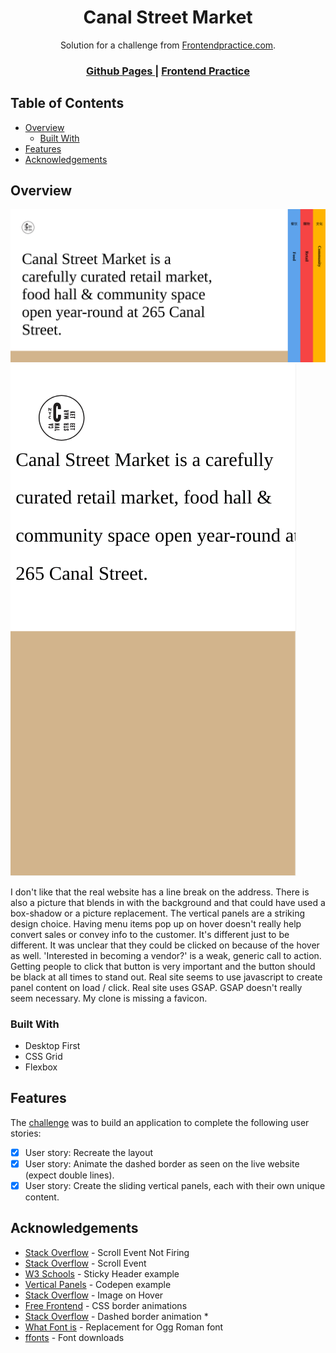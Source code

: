 <h1 align="center">Canal Street Market</h1>

<div align="center">
   Solution for a challenge from  <a href="https://frontendpractice.com" target="_blank">Frontendpractice.com</a>.
</div>

<div align="center">
  <h3>
    <a href="https://jdegand.github.io/canal-street-market/">
      Github Pages
    </a>
    <span> | </span>
    <a href="https://www.frontendpractice.com/project/canal-street-market">
      Frontend Practice    
    </a>
  </h3>
</div>

## Table of Contents

- [Overview](#overview)
  - [Built With](#built-with)
- [Features](#features)
- [Acknowledgements](#acknowledgements)

## Overview

![](screenshot-desktop.png)
![](screenshot-mobile.png)

 I don't like that the real website has a line break on the address.  There is also a picture that blends in with the background and that could have used a box-shadow or a picture replacement. The vertical panels are a striking design choice.  Having menu items pop up on hover doesn't really help convert sales or convey info to the customer. It's different just to be different.  It was unclear that they could be clicked on because of the hover as well. 'Interested in becoming a vendor?' is a weak, generic call to action.  Getting people to click that button is very important and the button should be black at all times to stand out.  Real site seems to use javascript to create panel content on load / click.  Real site uses GSAP. GSAP doesn't really seem necessary.  My clone is missing a favicon.


### Built With

- Desktop First
- CSS Grid
- Flexbox

## Features

The [challenge](https://www.frontendpractice.com/project/canal-street-market) was to build an application to complete the following user stories:

- [x] User story: Recreate the layout
- [x] User story: Animate the dashed border as seen on the live website (expect double lines).
- [x] User story: Create the sliding vertical panels, each with their own unique content.

## Acknowledgements

- [Stack Overflow](https://stackoverflow.com/questions/62904378/why-could-window-scroll-event-not-being-fired) - Scroll Event Not Firing
- [Stack Overflow](https://stackoverflow.com/questions/12522807/scroll-event-listener-javascript/18541827) - Scroll Event
- [W3 Schools](https://www.w3schools.com/howto/howto_js_sticky_header.asp) - Sticky Header example
- [Vertical Panels](https://codepen.io/ash-loudon/pen/JxPajz) - Codepen example
- [Stack Overflow](https://stackoverflow.com/questions/42516712/display-an-image-while-hover-on-a-text) - Image on Hover
- [Free Frontend](https://freefrontend.com/css-border-animations/) - CSS border animations
- [Stack Overflow](https://stackoverflow.com/questions/28365839/dashed-border-animation-in-css3-animation) - Dashed border animation *
- [What Font is](https://www.whatfontis.com/VL_Ogg-Roman.similar) - Replacement for Ogg Roman font
- [ffonts](https://www.ffonts.net/LibreCaslonDisplay-Regular.font.download) - Font downloads
